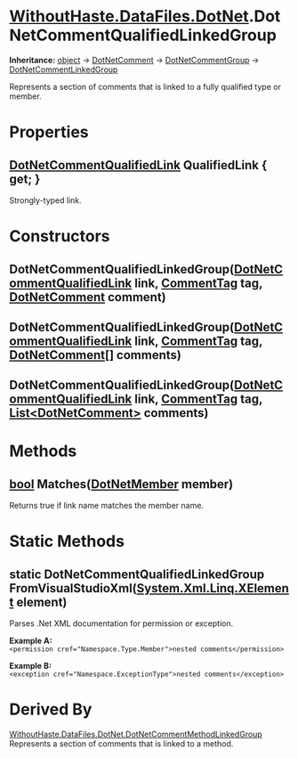 # [WithoutHaste.DataFiles.DotNet](TableOfContents.WithoutHaste.DataFiles.DotNet.md).DotNetCommentQualifiedLinkedGroup

**Inheritance:** [object](https://docs.microsoft.com/en-us/dotnet/api/system.object) → [DotNetComment](WithoutHaste.DataFiles.DotNet.DotNetComment.md) → [DotNetCommentGroup](WithoutHaste.DataFiles.DotNet.DotNetCommentGroup.md) → [DotNetCommentLinkedGroup](WithoutHaste.DataFiles.DotNet.DotNetCommentLinkedGroup.md)  

Represents a section of comments that is linked to a fully qualified type or member.  

# Properties

## [DotNetCommentQualifiedLink](WithoutHaste.DataFiles.DotNet.DotNetCommentQualifiedLink.md) QualifiedLink { get; }

Strongly-typed link.  

# Constructors

## DotNetCommentQualifiedLinkedGroup([DotNetCommentQualifiedLink](WithoutHaste.DataFiles.DotNet.DotNetCommentQualifiedLink.md) link, [CommentTag](WithoutHaste.DataFiles.DotNet.CommentTag.md) tag, [DotNetComment](WithoutHaste.DataFiles.DotNet.DotNetComment.md) comment)

## DotNetCommentQualifiedLinkedGroup([DotNetCommentQualifiedLink](WithoutHaste.DataFiles.DotNet.DotNetCommentQualifiedLink.md) link, [CommentTag](WithoutHaste.DataFiles.DotNet.CommentTag.md) tag, [DotNetComment[]](WithoutHaste.DataFiles.DotNet.DotNetComment.md) comments)

## DotNetCommentQualifiedLinkedGroup([DotNetCommentQualifiedLink](WithoutHaste.DataFiles.DotNet.DotNetCommentQualifiedLink.md) link, [CommentTag](WithoutHaste.DataFiles.DotNet.CommentTag.md) tag, [List&lt;DotNetComment&gt;](https://docs.microsoft.com/en-us/dotnet/api/system.collections.generic.list-1) comments)

# Methods

## [bool](https://docs.microsoft.com/en-us/dotnet/api/system.boolean) Matches([DotNetMember](WithoutHaste.DataFiles.DotNet.DotNetMember.md) member)

Returns true if link name matches the member name.  

# Static Methods

## static DotNetCommentQualifiedLinkedGroup FromVisualStudioXml([System.Xml.Linq.XElement](https://docs.microsoft.com/en-us/dotnet/api/system.xml.linq.xelement) element)

Parses .Net XML documentation for permission or exception.  

**Example A:**  
`<permission cref="Namespace.Type.Member">nested comments</permission>`  

**Example B:**  
`<exception cref="Namespace.ExceptionType">nested comments</exception>`  

# Derived By

[WithoutHaste.DataFiles.DotNet.DotNetCommentMethodLinkedGroup](WithoutHaste.DataFiles.DotNet.DotNetCommentMethodLinkedGroup.md)  
Represents a section of comments that is linked to a method.  

